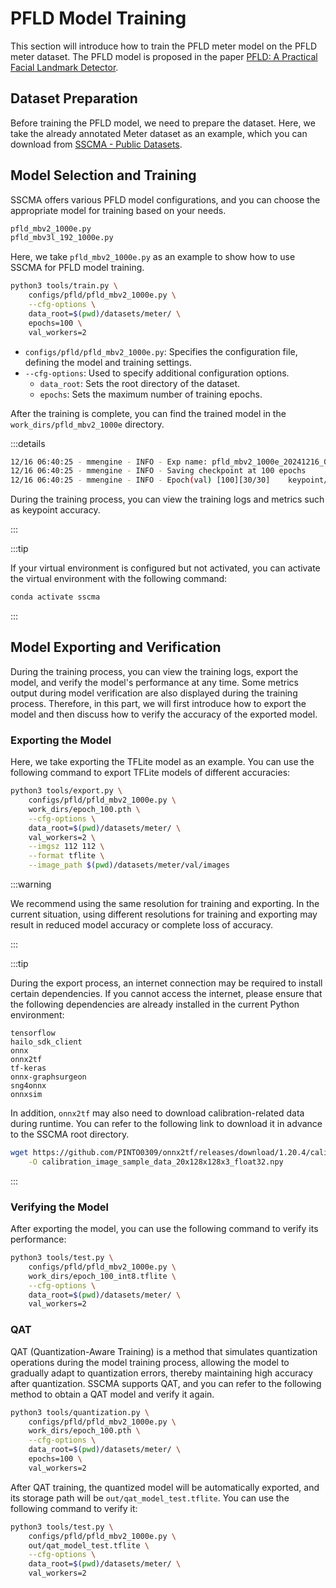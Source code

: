 # PFLD Model Training

This section will introduce how to train the PFLD meter model on the PFLD meter dataset. The PFLD model is proposed in the paper [PFLD: A Practical Facial Landmark Detector](https://arxiv.org/pdf/1902.10859.pdf).

## Dataset Preparation

Before training the PFLD model, we need to prepare the dataset. Here, we take the already annotated Meter dataset as an example, which you can download from [SSCMA - Public Datasets](../../datasets/public#obtaining-public-datasets).

## Model Selection and Training

SSCMA offers various PFLD model configurations, and you can choose the appropriate model for training based on your needs.

```sh
pfld_mbv2_1000e.py
pfld_mbv3l_192_1000e.py
```

Here, we take `pfld_mbv2_1000e.py` as an example to show how to use SSCMA for PFLD model training.

```sh
python3 tools/train.py \
    configs/pfld/pfld_mbv2_1000e.py \
    --cfg-options \
    data_root=$(pwd)/datasets/meter/ \
    epochs=100 \
    val_workers=2
```

- `configs/pfld/pfld_mbv2_1000e.py`: Specifies the configuration file, defining the model and training settings.
- `--cfg-options`: Used to specify additional configuration options.
    - `data_root`: Sets the root directory of the dataset.
    - `epochs`: Sets the maximum number of training epochs.

After the training is complete, you can find the trained model in the `work_dirs/pfld_mbv2_1000e` directory.

:::details

```sh
12/16 06:40:25 - mmengine - INFO - Exp name: pfld_mbv2_1000e_20241216_062913
12/16 06:40:25 - mmengine - INFO - Saving checkpoint at 100 epochs
12/16 06:40:25 - mmengine - INFO - Epoch(val) [100][30/30]    keypoint/Acc: 0.8538  data_time: 0.0116  time: 0.0227
```

During the training process, you can view the training logs and metrics such as keypoint accuracy.

:::

:::tip

If your virtual environment is configured but not activated, you can activate the virtual environment with the following command:

```sh
conda activate sscma
```

:::

## Model Exporting and Verification

During the training process, you can view the training logs, export the model, and verify the model's performance at any time. Some metrics output during model verification are also displayed during the training process. Therefore, in this part, we will first introduce how to export the model and then discuss how to verify the accuracy of the exported model.

### Exporting the Model

Here, we take exporting the TFLite model as an example. You can use the following command to export TFLite models of different accuracies:

```sh
python3 tools/export.py \
    configs/pfld/pfld_mbv2_1000e.py \
    work_dirs/epoch_100.pth \
    --cfg-options \
    data_root=$(pwd)/datasets/meter/ \
    val_workers=2 \
    --imgsz 112 112 \
    --format tflite \
    --image_path $(pwd)/datasets/meter/val/images
```

:::warning

We recommend using the same resolution for training and exporting. In the current situation, using different resolutions for training and exporting may result in reduced model accuracy or complete loss of accuracy.

:::

:::tip

During the export process, an internet connection may be required to install certain dependencies. If you cannot access the internet, please ensure that the following dependencies are already installed in the current Python environment:

```
tensorflow
hailo_sdk_client
onnx
onnx2tf
tf-keras
onnx-graphsurgeon
sng4onnx
onnxsim
```

In addition, `onnx2tf` may also need to download calibration-related data during runtime. You can refer to the following link to download it in advance to the SSCMA root directory.

```sh
wget https://github.com/PINTO0309/onnx2tf/releases/download/1.20.4/calibration_image_sample_data_20x128x128x3_float32.npy  \
    -O calibration_image_sample_data_20x128x128x3_float32.npy
```

:::

### Verifying the Model

After exporting the model, you can use the following command to verify its performance:

```sh
python3 tools/test.py \
    configs/pfld/pfld_mbv2_1000e.py \
    work_dirs/epoch_100_int8.tflite \
    --cfg-options \
    data_root=$(pwd)/datasets/meter/ \
    val_workers=2 
```

### QAT

QAT (Quantization-Aware Training) is a method that simulates quantization operations during the model training process, allowing the model to gradually adapt to quantization errors, thereby maintaining high accuracy after quantization. SSCMA supports QAT, and you can refer to the following method to obtain a QAT model and verify it again.

```sh
python3 tools/quantization.py \
    configs/pfld/pfld_mbv2_1000e.py \
    work_dirs/epoch_100.pth \
    --cfg-options \
    data_root=$(pwd)/datasets/meter/ \
    epochs=100 \
    val_workers=2
```

After QAT training, the quantized model will be automatically exported, and its storage path will be `out/qat_model_test.tflite`. You can use the following command to verify it:

```sh
python3 tools/test.py \
    configs/pfld/pfld_mbv2_1000e.py \
    out/qat_model_test.tflite \
    --cfg-options \
    data_root=$(pwd)/datasets/meter/ \
    val_workers=2  
```
